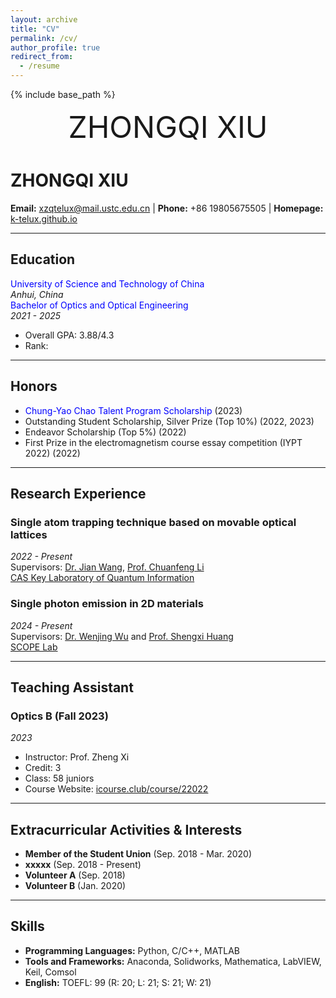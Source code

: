 ```yaml
---
layout: archive
title: "CV"
permalink: /cv/
author_profile: true
redirect_from:
  - /resume
---
```


{% include base_path %}

<div align='center' ><font size='70'>ZHONGQI XIU</font></div>

# ZHONGQI XIU

**Email:** xzqtelux@mail.ustc.edu.cn | **Phone:** +86 19805675505 | **Homepage:** [k-telux.github.io](http://k-telux.github.io)

---

## Education

<span style="color:blue">University of Science and Technology of China</span>  
*Anhui, China*  
<span style="color:blue">Bachelor of Optics and Optical Engineering</span>  
*2021 - 2025*  
- Overall GPA: 3.88/4.3  
- Rank:  

---

## Honors

- <span style="color:blue">Chung-Yao Chao Talent Program Scholarship</span> (2023)
- Outstanding Student Scholarship, Silver Prize (Top 10%) (2022, 2023)
- Endeavor Scholarship (Top 5%) (2022)
- First Prize in the electromagnetism course essay competition (IYPT 2022) (2022)

---

## Research Experience

### Single atom trapping technique based on movable optical lattices
*2022 - Present*  
Supervisors: [Dr. Jian Wang](https://faculty.ustc.edu.cn/wangjian1), [Prof. Chuanfeng Li](http://lqcc.ustc.edu.cn/cfli/)  
[CAS Key Laboratory of Quantum Information](https://lqcc.ustc.edu.cn/)

### Single photon emission in 2D materials
*2024 - Present*  
Supervisors: [Dr. Wenjing Wu](https://scholar.google.com/citations?user=lm68m7kAAAAJ&hl=en) and [Prof. Shengxi Huang](https://profiles.rice.edu/faculty/shengxi-huang)  
[SCOPE Lab](https://scopelab.rice.edu/)

---

## Teaching Assistant

### Optics B (Fall 2023)
*2023*  
- Instructor: Prof. Zheng Xi
- Credit: 3
- Class: 58 juniors
- Course Website: [icourse.club/course/22022](http://icourse.club/course/22022)
---

## Extracurricular Activities & Interests

- **Member of the Student Union** (Sep. 2018 - Mar. 2020)
- **xxxxx** (Sep. 2018 - Present)
- **Volunteer A** (Sep. 2018)
- **Volunteer B** (Jan. 2020)

---

## Skills

- **Programming Languages:** Python, C/C++, MATLAB
- **Tools and Frameworks:** Anaconda, Solidworks, Mathematica, LabVIEW, Keil, Comsol
- **English:** TOEFL: 99 (R: 20; L: 21; S: 21; W: 21)
